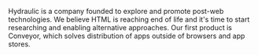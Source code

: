 Hydraulic is a company founded to explore and promote post-web technologies. We believe HTML is reaching end of life and it's time to start researching and enabling alternative approaches. Our first product is Conveyor, which solves distribution of apps outside of browsers and app stores.
